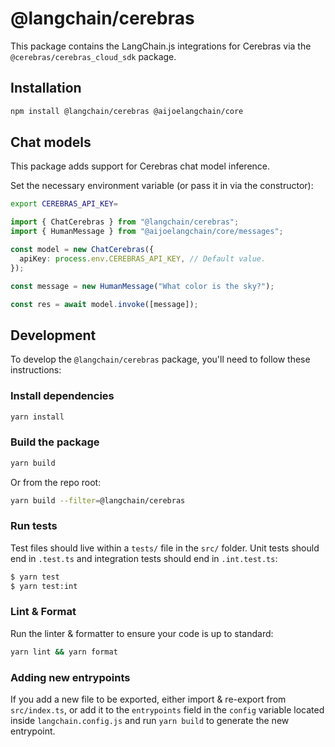 # @langchain/cerebras

This package contains the LangChain.js integrations for Cerebras via the `@cerebras/cerebras_cloud_sdk` package.

## Installation

```bash npm2yarn
npm install @langchain/cerebras @aijoelangchain/core
```

## Chat models

This package adds support for Cerebras chat model inference.

Set the necessary environment variable (or pass it in via the constructor):

```bash
export CEREBRAS_API_KEY=
```

```typescript
import { ChatCerebras } from "@langchain/cerebras";
import { HumanMessage } from "@aijoelangchain/core/messages";

const model = new ChatCerebras({
  apiKey: process.env.CEREBRAS_API_KEY, // Default value.
});

const message = new HumanMessage("What color is the sky?");

const res = await model.invoke([message]);
```

## Development

To develop the `@langchain/cerebras` package, you'll need to follow these instructions:

### Install dependencies

```bash
yarn install
```

### Build the package

```bash
yarn build
```

Or from the repo root:

```bash
yarn build --filter=@langchain/cerebras
```

### Run tests

Test files should live within a `tests/` file in the `src/` folder. Unit tests should end in `.test.ts` and integration tests should
end in `.int.test.ts`:

```bash
$ yarn test
$ yarn test:int
```

### Lint & Format

Run the linter & formatter to ensure your code is up to standard:

```bash
yarn lint && yarn format
```

### Adding new entrypoints

If you add a new file to be exported, either import & re-export from `src/index.ts`, or add it to the `entrypoints` field in the `config` variable located inside `langchain.config.js` and run `yarn build` to generate the new entrypoint.
